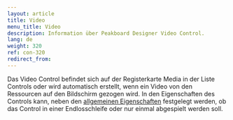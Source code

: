 ```yaml
---
layout: article
title: Video
menu_title: Video
description: Information über Peakboard Designer Video Control.
lang: de
weight: 320
ref: con-320
redirect_from:
---
```


Das Video Control befindet sich auf der Registerkarte Media in der Liste Controls oder wird automatisch erstellt, wenn ein Video von den Ressourcen auf den Bildschirm gezogen wird. 
In den Eigenschaften des Controls kann, neben den [allgemeinen Eigenschaften](/controls/de-allgemeine-eigenschaften.html) festgelegt werden, ob das Control in einer Endlosschleife oder nur einmal abgespielt werden soll.